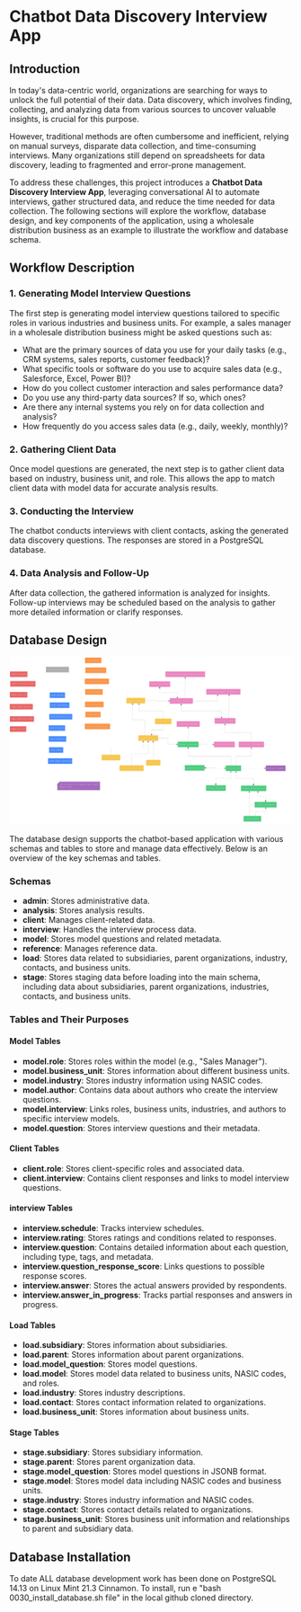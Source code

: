 # Chatbot Data Discovery Interview App

## Introduction

In today's data-centric world, organizations are searching for ways to unlock the full potential of their data. Data discovery, which involves finding, collecting, and analyzing data from various sources to uncover valuable insights, is crucial for this purpose.

However, traditional methods are often cumbersome and inefficient, relying on manual surveys, disparate data collection, and time-consuming interviews. Many organizations still depend on spreadsheets for data discovery, leading to fragmented and error-prone management.

To address these challenges, this project introduces a **Chatbot Data Discovery Interview App**, leveraging conversational AI to automate interviews, gather structured data, and reduce the time needed for data collection. The following sections will explore the workflow, database design, and key components of the application, using a wholesale distribution business as an example to illustrate the workflow and database schema.

## Workflow Description

### 1. Generating Model Interview Questions
The first step is generating model interview questions tailored to specific roles in various industries and business units. For example, a sales manager in a wholesale distribution business might be asked questions such as:

- What are the primary sources of data you use for your daily tasks (e.g., CRM systems, sales reports, customer feedback)?
- What specific tools or software do you use to acquire sales data (e.g., Salesforce, Excel, Power BI)?
- How do you collect customer interaction and sales performance data?
- Do you use any third-party data sources? If so, which ones?
- Are there any internal systems you rely on for data collection and analysis?
- How frequently do you access sales data (e.g., daily, weekly, monthly)?

### 2. Gathering Client Data
Once model questions are generated, the next step is to gather client data based on industry, business unit, and role. This allows the app to match client data with model data for accurate analysis results.

### 3. Conducting the Interview
The chatbot conducts interviews with client contacts, asking the generated data discovery questions. The responses are stored in a PostgreSQL database.

### 4. Data Analysis and Follow-Up
After data collection, the gathered information is analyzed for insights. Follow-up interviews may be scheduled based on the analysis to gather more detailed information or clarify responses.

## Database Design
![data discovery](kds_discovery-2024-09-03.png)

The database design supports the chatbot-based application with various schemas and tables to store and manage data effectively. Below is an overview of the key schemas and tables.

### Schemas
- **admin**: Stores administrative data.
- **analysis**: Stores analysis results.
- **client**: Manages client-related data.
- **interview**: Handles the interview process data.
- **model**: Stores model questions and related metadata.
- **reference**: Manages reference data.
- **load**: Stores data related to subsidiaries, parent organizations, industry, contacts, and business units.
- **stage**: Stores staging data before loading into the main schema, including data about subsidiaries, parent organizations, industries, contacts, and business units.

### Tables and Their Purposes

#### Model Tables
- **model.role**: Stores roles within the model (e.g., "Sales Manager").
- **model.business_unit**: Stores information about different business units.
- **model.industry**: Stores industry information using NASIC codes.
- **model.author**: Contains data about authors who create the interview questions.
- **model.interview**: Links roles, business units, industries, and authors to specific interview models.
- **model.question**: Stores interview questions and their metadata.

#### Client Tables
- **client.role**: Stores client-specific roles and associated data.
- **client.interview**: Contains client responses and links to model interview questions.

#### interview Tables
- **interview.schedule**: Tracks interview schedules.
- **interview.rating**: Stores ratings and conditions related to responses.
- **interview.question**: Contains detailed information about each question, including type, tags, and metadata.
- **interview.question_response_score**: Links questions to possible response scores.
- **interview.answer**: Stores the actual answers provided by respondents.
- **interview.answer_in_progress**: Tracks partial responses and answers in progress.

#### Load Tables
- **load.subsidiary**: Stores information about subsidiaries.
- **load.parent**: Stores information about parent organizations.
- **load.model_question**: Stores model questions.
- **load.model**: Stores model data related to business units, NASIC codes, and roles.
- **load.industry**: Stores industry descriptions.
- **load.contact**: Stores contact information related to organizations.
- **load.business_unit**: Stores information about business units.

#### Stage Tables
- **stage.subsidiary**: Stores subsidiary information.
- **stage.parent**: Stores parent organization data.
- **stage.model_question**: Stores model questions in JSONB format.
- **stage.model**: Stores model data including NASIC codes and business units.
- **stage.industry**: Stores industry information and NASIC codes.
- **stage.contact**: Stores contact details related to organizations.
- **stage.business_unit**: Stores business unit information and relationships to parent and subsidiary data.

## Database Installation 

To date ALL database development work has been done on PostgreSQL 14.13 on Linux Mint 21.3 Cinnamon.  To install, run e "bash 0030_install_database.sh file" in the local github cloned directory.
